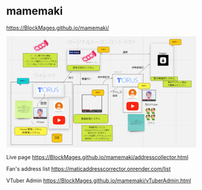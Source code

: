 # mamemaki
https://BlockMages.github.io/mamemaki/

![システム構成図](./image.png)


Live page
https://BlockMages.github.io/mamemaki/addresscollector.html


Fan's address list
https://maticaddresscorrector.onrender.com/list


VTuber Admin
https://BlockMages.github.io/mamemaki/vTuberAdmin.html
